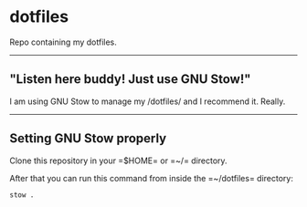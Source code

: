 # dotfiles

Repo containing my dotfiles.

---

## "Listen here buddy! Just use GNU Stow!"

I am using GNU Stow to manage my /dotfiles/ and I recommend it. Really.

---

## Setting GNU Stow properly

Clone this repository in your =$HOME= or =~/= directory.

After that you can run this command from inside the =~/dotfiles= directory:

    stow .
